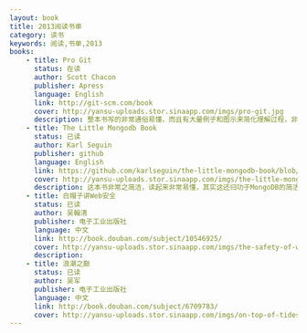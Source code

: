 ```yaml
---
layout: book
title: 2013阅读书单
category: 读书
keywords: 阅读,书单,2013
books: 
    - title: Pro Git
      status: 在读
      author: Scott Chacon
      publisher: Apress
      language: English
      link: http://git-scm.com/book
      cover: http://yansu-uploads.stor.sinaapp.com/imgs/pro-git.jpg
      description: 整本书写的非常通俗易懂，而且有大量例子和图示来简化理解过程，非常值得一读。
    - title: The Little Mongodb Book
      status: 已读
      author: Karl Seguin
      publisher: github
      language: English
      link: https://github.com/karlseguin/the-little-mongodb-book/blob/master/en/mongodb.markdown
      cover: http://yansu-uploads.stor.sinaapp.com/imgs/the-little-mongodb-book.png
      description: 这本书非常之简洁，读起来非常易懂，其实这还归功于MongoDB的简洁。NoSQL与MySQL最大的区别在于它是为一些特定的场景设计的，如MongoDB、Redis、Cassandra等。MongoDB是其中更加通用的一个方案，从MySQL往MongoDB转，几乎不需要太大变化。
    - title: 白帽子讲Web安全
      status: 已读
      author: 吴翰清
      publisher: 电子工业出版社
      language: 中文
      link: http://book.douban.com/subject/10546925/
      cover: http://yansu-uploads.stor.sinaapp.com/imgs/the-safety-of-web-by-white-hat.jpg
      description: 
    - title: 浪潮之巅
      status: 已读
      author: 吴军
      publisher: 电子工业出版社
      language: 中文
      link: http://book.douban.com/subject/6709783/
      cover: http://yansu-uploads.stor.sinaapp.com/imgs/on-top-of-tides.jpg
---
```


